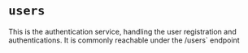 # `users`

This is the authentication service, handling the user registration and authentications.
It is commonly reachable under the /users` endpoint